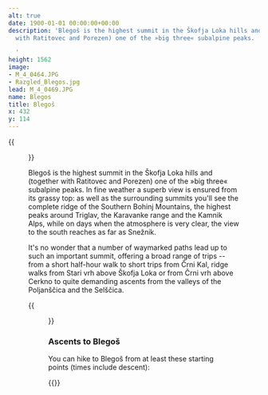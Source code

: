 ```yaml
---
alt: true
date: 1900-01-01 00:00:00+00:00
description: 'Blegoš is the highest summit in the Škofja Loka hills and (together
  with Ratitovec and Porezen) one of the »big three« subalpine peaks.

  '
height: 1562
image:
- M_4_0464.JPG
- Razgled_Blegos.jpg
lead: M_4_0469.JPG
name: Blegos
title: Blegoš
x: 432
y: 114
---
```

{{<figure src="M_4_0469.JPG">}}

Blegoš is the highest summit in the Škofja Loka hills and (together with Ratitovec and Porezen) one of the »big three« subalpine peaks. In fine weather a superb view is ensured from its grassy top: as well as the surrounding summits you\'ll see the complete ridge of the Southern Bohinj Mountains, the highest peaks around Triglav, the Karavanke range and the Kamnik Alps, while on days when the atmosphere is very clear, the view to the south reaches as far as Snežnik.

It\'s no wonder that a number of waymarked paths lead up to such an important summit, offering a broad range of trips -- from a short half-hour walk to short trips from Črni Kal, ridge walks from Stari vrh above Škofja Loka or from Črni vrh above Cerkno to quite demanding ascents from the valleys of the Poljanščica and the Selščica.

{{<figure src="Razgled_Blegos.jpg" caption="The view from Blegoš">}}

### Ascents to Blegoš

You can hike to Blegoš from at least these starting points (times include descent):

{{<multipath-hike-short>}}


